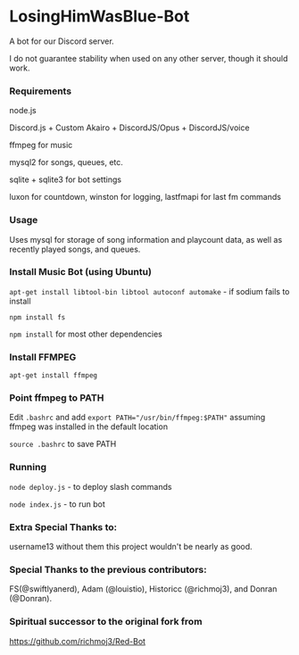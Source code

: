 # LosingHimWasBlue-Bot
A bot for our Discord server.

I do not guarantee stability when used on any other server, though it should work.

### Requirements
node.js

Discord.js + Custom Akairo + DiscordJS/Opus + DiscordJS/voice

ffmpeg for music

mysql2 for songs, queues, etc.

sqlite + sqlite3 for bot settings

luxon for countdown, winston for logging, lastfmapi for last fm commands

### Usage
Uses mysql for storage of song information and playcount data, as well as recently played songs, and queues.

### Install Music Bot (using Ubuntu)
`apt-get install libtool-bin libtool autoconf automake` - if sodium fails to install

`npm install fs`

`npm install` for most other dependencies

### Install FFMPEG

`apt-get install ffmpeg`

### Point ffmpeg to PATH
Edit `.bashrc` and add `export PATH="/usr/bin/ffmpeg:$PATH"` assuming ffmpeg was installed in the default location

`source .bashrc` to save PATH

### Running
`node deploy.js` - to deploy slash commands

`node index.js` - to run bot

### Extra Special Thanks to:
username13 without them this project wouldn't be nearly as good.

### Special Thanks to the previous contributors:
FS(@swiftlyanerd), Adam (@louistio), Historicc (@richmoj3), and Donran (@Donran).

### Spiritual successor to the original fork from
https://github.com/richmoj3/Red-Bot
